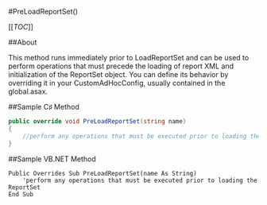 #PreLoadReportSet()

[[_TOC_]]

##About

This method runs immediately prior to LoadReportSet and can be used to perform operations that must precede the loading of report XML and initialization of the ReportSet object. You can define its behavior by overriding it in your CustomAdHocConfig, usually contained in the global.asax.

##Sample C♯ Method

```csharp
public override void PreLoadReportSet(string name)
{
    //perform any operations that must be executed prior to loading the ReportSet
}
```

##Sample VB.NET Method

```visualbasic
Public Overrides Sub PreLoadReportSet(name As String)
    'perform any operations that must be executed prior to loading the ReportSet
End Sub
```
